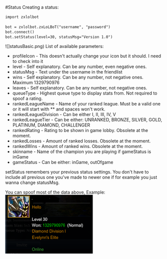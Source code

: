 #Status
Creating a status:

    import zxlolbot

    bot = zxlolbot.zxLoLBoT("username", "password")
    bot.connect()
    bot.setStatus(level=30, statusMsg="Version 1.0")
![]statusBasic.png)
List of available parameters:

* profileIcon - This doesn't actually change your icon but it should. I need to check into it
* level - Self explanatory. Can be any number, even negative ones.
* statusMsg - Text under the username in the friendlist
* wins - Self explanatory. Can be any number, not negative ones. Maximum 1329790976
* leaves - Self explanatory. Can be any number, not negative ones.
* queueType - Highest queue type to display stats from. Not required to spoof a rating.
* rankedLeagueName - Name of your ranked league. Must be a valid one or it will start with ** and spaces won't work.
* rankedLeagueDivision - Can be either I, II, III, IV, V
* rankedLeagueTier - Can be either: UNRANKED, BRONZE, SILVER, GOLD, PLATINUM, DIAMOND, CHALLENGER
* rankedRating - Rating to be shown in game lobby. Obsolete at the moment.
* rankedLosses - Amount of ranked losses. Obsolete at the moment.
* rankedWins - Amount of ranked wins. Obsolete at the moment.
* skinname - Name of the champion you are playing if gameStatus is inGame
* gameStatus - Can be either: inGame, outOfgame

setStatus remembers your previous status settings. You don't have to include all previous one you've made to newer one if for example you just wanna change statusMsg.

You can spoof most of the data above, Example:
![](statusSpoof.png)